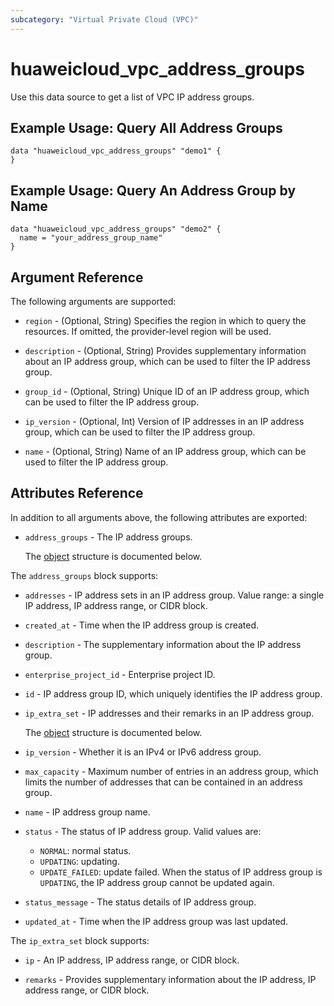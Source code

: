 ```yaml
---
subcategory: "Virtual Private Cloud (VPC)"
---
```


# huaweicloud_vpc_address_groups

Use this data source to get a list of VPC IP address groups.

## Example Usage: Query All Address Groups

```hcl
data "huaweicloud_vpc_address_groups" "demo1" {
}
```

## Example Usage: Query An Address Group by Name

```hcl
data "huaweicloud_vpc_address_groups" "demo2" {
  name = "your_address_group_name"
}
```

## Argument Reference

The following arguments are supported:

* `region` - (Optional, String) Specifies the region in which to query the resources.
  If omitted, the provider-level region will be used.

* `description` - (Optional, String) Provides supplementary information about an IP address group,
  which can be used to filter the IP address group.

* `group_id` - (Optional, String) Unique ID of an IP address group, which can be used to filter the IP address group.

* `ip_version` - (Optional, Int) Version of IP addresses in an IP address group,
  which can be used to filter the IP address group.

* `name` - (Optional, String) Name of an IP address group, which can be used to filter the IP address group.

## Attributes Reference

In addition to all arguments above, the following attributes are exported:

* `address_groups` -  The IP address groups.

  The [object](#address_groups_struct) structure is documented below.

<a name="address_groups_struct"></a>
The `address_groups` block supports:

* `addresses` -  IP address sets in an IP address group.
  Value range: a single IP address, IP address range, or CIDR block.

* `created_at` -  Time when the IP address group is created.

* `description` -  The supplementary information about the IP address group.

* `enterprise_project_id` -  Enterprise project ID.

* `id` -  IP address group ID, which uniquely identifies the IP address group.

* `ip_extra_set` -  IP addresses and their remarks in an IP address group.

  The [object](#address_groups_ip_extra_set_struct) structure is documented below.

* `ip_version` -  Whether it is an IPv4 or IPv6 address group.

* `max_capacity` -  Maximum number of entries in an address group,
  which limits the number of addresses that can be contained in an address group.

* `name` -  IP address group name.

* `status` -  The status of IP address group. Valid values are:
    + `NORMAL`: normal status.
    + `UPDATING`: updating.
    + `UPDATE_FAILED`: update failed.
  When the status of IP address group is `UPDATING`, the IP address group cannot be updated again.

* `status_message` -  The status details of IP address group.

* `updated_at` -  Time when the IP address group was last updated.

<a name="address_groups_ip_extra_set_struct"></a>
The `ip_extra_set` block supports:

* `ip` -  An IP address, IP address range, or CIDR block.

* `remarks` -  Provides supplementary information about the IP address, IP address range, or CIDR block.

